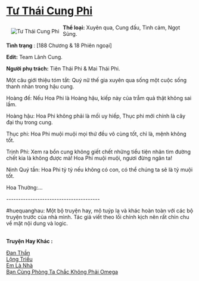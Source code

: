 <a href="https://utruyen.com/tu-thai-cung-phi/17611/" title="Tư Thái Cung Phi"><h1>Tư Thái Cung Phi</h1></a><div style="display:table"><img align="right" style="float: left; padding: 10px;" src="https://utruyen.com/images/story/200x260/tu-thai-cung-phi.jpg" alt="Tư Thái Cung Phi"><b>Thể loại:</b> Xuyên qua, Cung đấu, Tình cảm, Ngọt Sủng. <p></p><b>Tình trạng </b>: [188 Chương & 18 Phiên ngoại]<p></p><b>Edit:</b> Team Lãnh Cung.<p></p><b>Người phụ trách:</b> Tiên Thái Phi & Mai Thái Phi. <p></p>Một câu giới thiệu tóm tắt: Quý nữ thế gia xuyên qua sống một cuộc sống thanh nhàn trong hậu cung.<p></p>Hoàng đế: Nếu Hoa Phi là Hoàng hậu, kiếp này của trẫm quả thật không sai lầm.<p></p>Hoàng hậu: Hoa Phi không phải là mối uy hiếp, Thục phi mới chính là cây đại thụ trong cung.<p></p>Thục phi: Hoa Phi muội muội mọi thứ đều vô cùng tốt, chỉ là, mệnh không tốt.<p></p>Trịnh Phi: Xem ra bổn cung không giết chết những tiểu tiện nhân tìm đường chết kia là không được mà! Hoa Phi muội muội, ngươi đừng ngăn ta!<p></p>Ninh Quý tần: Hoa Phi tỷ tỷ nếu không có con, có thể chúng ta sẽ là tỷ muội tốt.<p></p>Hoa Thường:...<p></p>---------------------------------------<p></p>#huequanghau: Một bộ truyện hay, mô tuýp lạ và khác hoàn toàn với các bộ truyện trước của nhà mình. Tác giả viết theo lối chính kịch nên rất chỉn chu về mặt nội dung và logic.</div><p><br><b>Truyện Hay Khác :</b></p><a href="https://utruyen.com/dan-than/540/" alt="Đan Thần">Đan Thần</a><br/><a href="https://github.com/quanluxury/ngontinhhot/tree/master/truyenhay/3689/" alt="Lộng Triều">Lộng Triều</a><br/><a href="https://github.com/quanluxury/truyenhot/tree/master/truyenhay/12165/" alt="Em Là Nhà">Em Là Nhà</a><br/><a href="https://dammy2019.blogspot.com/2019/11/ban-cung-phong-ta-chac-khong-phai-omega.html" alt="Bạn Cùng Phòng Ta Chắc Không Phải Omega">Bạn Cùng Phòng Ta Chắc Không Phải Omega</a><br/>